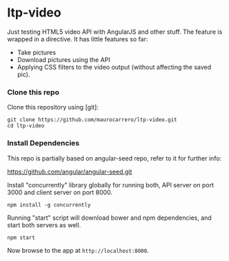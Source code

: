 # ltp-video

Just testing HTML5 video API with AngularJS and other stuff.
The feature is wrapped in a directive.
It has little features so far:
- Take pictures
- Download pictures using the API
- Applying CSS filters to the video output (without affecting the saved pic).

### Clone this repo

Clone this repository using [git]:

```
git clone https://github.com/maurocarrero/ltp-video.git
cd ltp-video
```

### Install Dependencies

This repo is partially based on angular-seed repo, refer to it for further info:

https://github.com/angular/angular-seed.git

Install "concurrently" library globally for running both, API server on port 3000 and client server on port 8000.

```
npm install -g concurrently
```

Running "start" script will download bower and npm dependencies, and start both servers as well.

```
npm start
```

Now browse to the app at `http://localhost:8000`.
